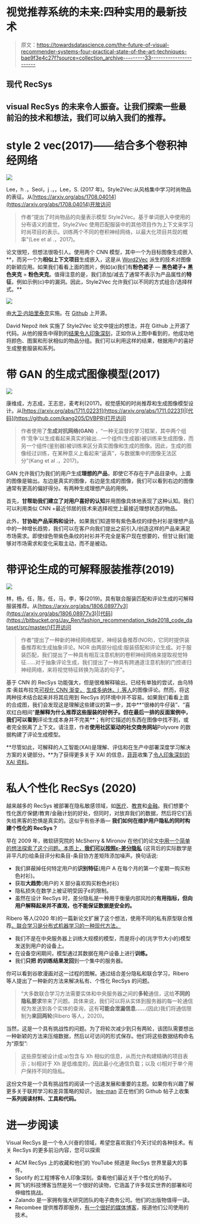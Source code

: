 # 视觉推荐系统的未来:四种实用的最新技术

> 原文：<https://towardsdatascience.com/the-future-of-visual-recommender-systems-four-practical-state-of-the-art-techniques-bae9f3e4c27f?source=collection_archive---------33----------------------->

## 现代 RecSys

## visual RecSys 的未来令人振奋。让我们探索一些最前沿的技术和想法，我们可以纳入我们的推荐。

# style 2 vec(2017)——结合多个卷积神经网络

![](img/f12aef20c0da238c292ac22e02a07595.png)

Lee，h .，Seol，j .，，Lee，S. (2017 年)。Style2Vec:从风格集中学习时尚物品的表征。从[https://arxiv.org/abs/1708.04014](https://arxiv.org/abs/1708.04014)开放访问

> 作者“提出了时尚物品的向量表示模型 Style2Vec。基于单词嵌入中使用的分布语义的直觉，Style2Vec 使用匹配服装中的其他项目作为上下文来学习时尚项目的表示。训练两个不同的卷积神经网络，以最大化项目共现的概率”(Lee et al .，2017)。

论文很短，但想法很吸引人。使用两个 CNN 模型，其中一个为目标图像生成嵌入**，而另一个为**相似上下文项目**生成嵌入，这是从 [Word2Vec](/introduction-to-word-embedding-and-word2vec-652d0c2060fa) 派生的技术对图像的新颖应用。如果我们看看上面的图片，例如(a)我们有**粉色裙子** — **黑色裙子+** **黑色夹克** = **粉色夹克**。值得注意的是，我们添加/减去了通常不表示为产品属性的**特征**，例如示例(c)中的漏洞。因此，Style2Vec 允许我们以不同的方式组合/选择样式。**

![](img/f6201931704dc56c5b7f1c0fcc44c0c3.png)

由[大卫·内珀里泰克](https://github.com/DavidNepozitek)实施。在 [Github](https://github.com/DavidNepozitek/Style2Vec) 上开源。

David Nepož itek 实施了 Style2Vec 论文中提出的想法，并在 Github 上开源了代码。从他的报告中得到的[结果令人印象深刻](https://github.com/DavidNepozitek/Style2Vec/blob/master/docs/Report.md)，正如你从上图中看到的，他成功地将颜色、图案和形状相似的物品分组。我们可以利用这样的结果，根据用户的喜好生成整套服装和系列。

# 带 GAN 的生成式图像模型(2017)

![](img/7ebb16442eb7ca747a9305307fcde016.png)

康维成，方志成，王志忠，麦考利(2017)。视觉感知的时尚推荐和生成图像模型设计。从[https://arxiv.org/abs/1711.02231](https://arxiv.org/abs/1711.02231)|[代码](https://github.com/kang205/DVBPR)打开访问

> 作者使用了**生成对抗网络(GAN)** ，“一种无监督的学习框架，其中两个组件‘竞争’以生成看起来真实的输出...一个组件(生成器)被训练来生成图像，而另一个组件(鉴别器)被训练来区分真实图像和生成的图像。因此，生成的图像经过训练，在某种意义上看起来“逼真”，与数据集中的图像无法区分”(Kang et al .，2017)。

GAN 允许我们为我们的用户生成**理想的产品**，即使它不存在于产品目录中。上面的图像是输出。左边是真实的图像，右边是生成的图像，我们可以看到右边的图像通常有更高的偏好得分。有两种生成理想产品的用例。

首先，**甘帮助我们建立了对用户喜好的认知**并用图像具体地表现了这种认知。我们可以利用类似 CNN +最近邻居的技术来选择视觉上最接近理想状态的物品。

此外，**甘协助产品采购和设计**。如果我们知道带有紫色条纹的绿色衬衫是理想产品中的一种增长趋势，我们可以在客户向我们提出之前引入/创造这样的产品来满足市场需求。即使绿色带紫色条纹的衬衫并不完全是客户现在想要的，但甘让我们能够对市场需求和变化采取主动，而不是被动。

# 带评论生成的可解释服装推荐(2019)

![](img/61aa12a642b79a1b746280e57ce99879.png)

林，杨，任，陈，任，马，李，等(2019)。具有联合服装匹配和评论生成的可解释服装推荐。从[https://arxiv.org/abs/1806.08977v3](https://arxiv.org/abs/1806.08977v3)|[代码](https://bitbucket.org/Jay_Ren/fashion_recommendation_tkde2018_code_dataset/src/master/)打开访问

> 作者“提出了一种新的神经网络框架，神经装备推荐(NOR)，它同时提供装备推荐和生成抽象评论。NOR 由两部分组成:服装搭配和评论生成。对于服装匹配，我们提出了一种具有相互注意机制的卷积神经网络来提取视觉特征……对于抽象评论生成，我们提出了一种具有跨通道注意机制的门控递归神经网络，来将视觉特征转换为简洁的句子”。

基于 CNN 的 RecSys 功能强大，但是很难解释输出。已经有单独的尝试，由乌特库·奥兹布拉克[可视化 CNN 渐变，](https://github.com/utkuozbulak/pytorch-cnn-visualizations) [生成多纳休、j .等人](https://github.com/ekinakyurek/Long-Term-Recurrent-Convolutional-NN)的图像评论。然而，将这两种技术结合起来并将其应用到 RecSys 的环境中并不容易。如果我们看看上面的合成图，我们会发现这是理解这些建议的第一步，其中**“很棒的牛仔装”、“喜欢红白相间”**是解释为什么推荐这些服装的好例子。但在最后一排的反面案例中，我们可以看到**评论生成本身并不完美**；有时它描述的东西在图像中找不到，或者完全脱离了上下文。请注意，作者**使用社区驱动的社交商务网站**Polyvore 的数据构建了评论生成模型。

**尽管如此，可解释的人工智能(XAI)是理解、评估和在生产中部署深度学习解决方案的关键部分。**为了获得更多关于 XAI 的信息，[菲菲](https://github.com/feifeife)收集了[令人印象深刻的 XAI 资料](https://github.com/feifeife/All-about-XAI)。

# 私人个性化 RecSys (2020)

越来越多的 RecSys 被部署在隐私敏感领域，如[医疗](https://www.mdpi.com/2079-3197/7/2/25/htm)、[教育](https://www.sciencedirect.com/science/article/pii/S1877050910003194)和[金融](https://www.sciencedirect.com/science/article/pii/S0167923615001153)。我们想要个性化医疗保健/教育/金融计划的好处，但同时，对放弃我们的数据，然后将它们丢失给黑客的恐惧是真实的。这似乎有些矛盾— **我们如何在维护用户隐私的同时构建个性化的 RecSys？**

早在 2009 年，微软研究院的 McSherry & Mironov 在他们的论文[中用一个简单的想法探索了这个问题。本质上，**我们可以按照**](https://www.microsoft.com/en-us/research/wp-content/uploads/2009/06/NetflixPrivacy.pdf)[**ε-差分隐私**](https://www.microsoft.com/en-us/research/wp-content/uploads/2009/06/NetflixPrivacy.pdf) (这背后的实际数学是非平凡的)给条目评分和条目-条目协方差矩阵添加噪声。换句话说:

*   我们屏蔽掉任何特定用户的**识别特征**(用户 A 在每个月的第一个星期一购买粉色衬衫)。
*   获取**大趋势**(用户的 X 部分喜欢购买粉色衬衫)
*   隐私损失在数学上被证明受因子ε的限制。
*   虽然在设计 RecSys 时，差分隐私是一种用于衡量内部风险的**有用指标，但向用户解释起来并不直观，也不能保证数据是安全的。**

Ribero 等人(2020 年)的一篇新论文扩展了这个想法，使用不同的私有原型联合推荐[。联合学习是分布式机器学习的一种现代方法。](https://arxiv.org/pdf/2003.00602.pdf)

*   我们不是在中央服务器上训练大规模的模型，而是将小的(兆字节大小的)模型发送到用户的设备上。
*   在设备空闲期间，模型通过其数据在用户设备上进行**训练。**
*   我们**只把** **的训练结果发回**到一个集中的服务器。

你可以看到谷歌漫画对这一过程的图解。通过结合差分隐私和联合学习，Ribero 等人提出了一种新的方法来解决私有、个性化 RecSys 的问题。

> “大多数联合学习方法需要实体和中央服务器之间的**多轮**通信，这给**不同的隐私要求**带来了问题。具体来说，我们可以将从实体到服务器的每一轮通信视为发送到各个实体的查询，这有**可能会泄漏信息……**(因此)我们将通信限制为**来回两轮**(Ribero 等人，2020)。

当然，这是一个具有挑战性的问题。为了将轮次减少到只有两轮，该团队需要想出一种新颖的方法来压缩数据，然后以可访问的形式保存。他们将这些数据结构命名为“原型”:

> 这些原型被设计成:a)包含与 Xh 相似的信息，从而允许构建精确的项目表示；b)相对于 Xh 是低维度的，因此最小化通信负载；以及 c)相对于单个用户保持不同的隐私。

这份文件是一个具有挑战性的阅读一个迅速发展和重要的主题。如果你有兴趣了解更多关于联邦学习和差异策略的知识， [lee-man](https://github.com/lee-man) 正在他们的 Github 帖子上收集**一系列阅读材料、工具和代码。**

# 进一步阅读

Visual RecSys 是一个令人兴奋的领域，希望您喜欢我们今天讨论的各种技术。有关 RecSys 的更多前沿内容，您可以探索

*   ACM RecSys 上的收藏和他们的 YouTube 频道是 RecSys 世界里最大的事件。
*   Spotify 的工程博客令人印象深刻。查看他们最近关于个性化的帖子。
*   网飞的科技博客当然是另一个很好的读物，它涵盖了许多现实世界的部署和可伸缩性挑战。
*   Zalando 是一家拥有强大研究团队的电子商务公司。他们的出版物值得一读。
*   Recombee 提供推荐即服务，[有一个很好的媒体博客](https://medium.com/recombee-blog)，报道他们公司使用的技术。